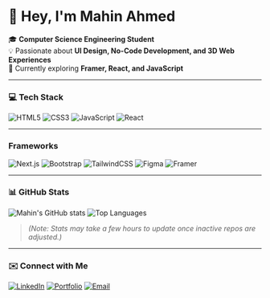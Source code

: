 # 👋 Hey, I'm Mahin Ahmed  

🎓 **Computer Science Engineering Student**  
💡 Passionate about **UI Design, No-Code Development, and 3D Web Experiences**  
🚀 Currently exploring **Framer, React, and JavaScript**

---

### 💻 Tech Stack
![HTML5](https://img.shields.io/badge/-HTML5-E34F26?style=flat&logo=html5&logoColor=white)
![CSS3](https://img.shields.io/badge/-CSS3-1572B6?style=flat&logo=css3&logoColor=white)
![JavaScript](https://img.shields.io/badge/-JavaScript-F7DF1E?style=flat&logo=javascript&logoColor=black)
![React](https://img.shields.io/badge/-React-61DAFB?style=flat&logo=react&logoColor=black)

---

 ### Frameworks
![Next.js](https://img.shields.io/badge/-Next.js-000000?style=flat&logo=nextdotjs&logoColor=white)
![Bootstrap](https://img.shields.io/badge/-Bootstrap-7952B3?style=flat&logo=bootstrap&logoColor=white)
![TailwindCSS](https://img.shields.io/badge/-TailwindCSS-06B6D4?style=flat&logo=tailwindcss&logoColor=white)
![Figma](https://img.shields.io/badge/-Figma-F24E1E?style=flat&logo=figma&logoColor=white)
![Framer](https://img.shields.io/badge/-Framer-0055FF?style=flat&logo=framer&logoColor=white)

---

### 📊 GitHub Stats
![Mahin's GitHub stats](https://github-readme-stats.vercel.app/api?username=mahinahmed&show_icons=true&theme=radical&hide_border=true)
![Top Languages](https://github-readme-stats.vercel.app/api/top-langs/?username=mahinahmed&layout=compact&theme=radical&hide_border=true&hide=python,css,scss,html)

> *(Note: Stats may take a few hours to update once inactive repos are adjusted.)*

---

### ✉️ Connect with Me
[![LinkedIn](https://img.shields.io/badge/-Mahin%20Ahmed-blue?style=flat&logo=Linkedin&logoColor=white)](https://linkedin.com/in/mahinahmedr)
[![Portfolio](https://img.shields.io/badge/-Portfolio-000?style=flat&logo=framer&logoColor=white)](https://YOUR-PORTFOLIO-LINK)
[![Email](https://img.shields.io/badge/-mahinahmed@example.com-D14836?style=flat&logo=gmail&logoColor=white)](mailto:mahinahmedr007@gmail.com)
